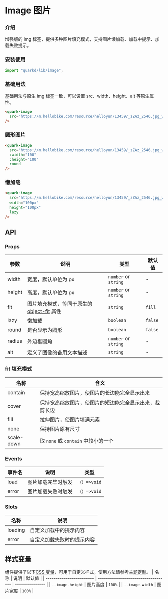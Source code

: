 # Image 图片

### 介绍

增强版的 img 标签，提供多种图片填充模式，支持图片懒加载、加载中提示、加载失败提示。

### 安装使用

```jsx
import "quarkd/lib/image";
```

### 基础用法

基础用法与原生 img 标签一致，可以设置 src、width、height、alt 等原生属性。

```html
<quark-image
  src="https://m.hellobike.com/resource/helloyun/13459/_zZAz_2546.jpg_wh300.jpg"
/>
```

### 圆形图片

```html
<quark-image
  src="https://m.hellobike.com/resource/helloyun/13459/_zZAz_2546.jpg_wh300.jpg"
  :width="100"
  :height="100"
  round
/>
```

### 懒加载

```html
<quark-image
  src="https://m.hellobike.com/resource/helloyun/13459/_zZAz_2546.jpg_wh300.jpg"
  width="100px"
  height="100px"
  lazy
/>
```

## API

### Props

| 参数   | 说明                                                                                                     | 类型                 | 默认值  |
| ------ | -------------------------------------------------------------------------------------------------------- | -------------------- | ------- |
| width  | 宽度，默认单位为 px                                                                                      | `number` or `string` | -       |
| height | 高度，默认单位为 px                                                                                      | `number` or `string` | -       |
| fit    | 图片填充模式，等同于原生的[object-fit](https://developer.mozilla.org/zh-CN/docs/Web/CSS/object-fit) 属性 | `string`             | `fill`  |
| lazy   | 懒加载                                                                                                   | `boolean`            | `false` |
| round  | 是否显示为圆形                                                                                           | `boolean`            | `false` |
| radius | 外边框圆角                                                                                               | `number` or `string` | -       |
| alt    | 定义了图像的备用文本描述                                                                                 | `string`             | -       |

### fit 填充模式

| 名称       | 含义                                                   |
| ---------- | ------------------------------------------------------ |
| contain    | 保持宽高缩放图片，使图片的长边能完全显示出来           |
| cover      | 保持宽高缩放图片，使图片的短边能完全显示出来，裁剪长边 |
| fill       | 拉伸图片，使图片填满元素                               |
| none       | 保持图片原有尺寸                                       |
| scale-down | 取 `none` 或 `contain` 中较小的一个                    |

### Events

| 事件名 | 说明               | 类型         |
| ------ | ------------------ | ------------ |
| load   | 图片加载完毕时触发 | `（）=>void` |
| error  | 图片加载失败时触发 | `（）=>void` |

### Slots

| 名称    | 说明                       |
| ------- | -------------------------- |
| loading | 自定义加载中的提示内容     |
| error   | 自定义加载失败时的提示内容 |

## 样式变量

组件提供了以下[CSS 变量](https://developer.mozilla.org/zh-CN/docs/Web/CSS/Using_CSS_custom_properties)，可用于自定义样式，使用方法请参考[主题定制](#/zh-CN/guide/theme)。
| 名称 | 说明 | 默认值 |
| ------------------------ | ----------------------------------- | --------------- |
| `--image-height` | 图片高度 | `100%` |
| `--image-width` | 图片宽度 | `100%` |
